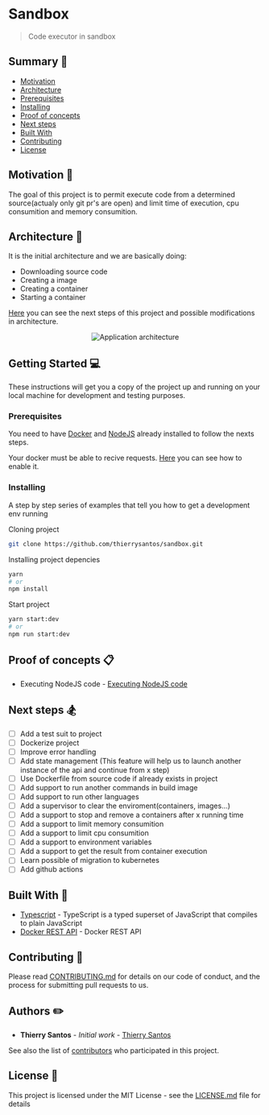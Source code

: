 # Sandbox

> Code executor in sandbox

## Summary :memo:

- [Motivation](#Motivation)
- [Architecture](#Architecture)
- [Prerequisites](#Prerequisites)
- [Installing](#Installing)
- [Proof of concepts](#proof-of-concepts)
- [Next steps](#next-steps)
- [Built With](#built-with)
- [Contributing](#Contributing)
- [License](#License)

## Motivation :gift_heart:

The goal of this project is to permit execute code from a determined source(actualy only git pr's are open) and limit time of execution, cpu consumition and memory consumition.

## Architecture :hammer:

It is the initial architecture and we are basically doing:

- Downloading source code
- Creating a image
- Creating a container
- Starting a container

[Here](#next) you can see the next steps of this project and possible modifications in architecture.

<p align="center">
<img src="https://i.ibb.co/xGMWw7X/initialarchitecture.png" 
    alt="Application architecture"
/>
</p>

## Getting Started :computer:

These instructions will get you a copy of the project up and running on your local machine for development and testing purposes.

### Prerequisites

You need to have [Docker](https://docs.docker.com/get-docker/) and [NodeJS](https://nodejs.org/en/download/) already installed to follow the nexts steps.

Your docker must be able to recive requests. [Here](https://nodejs.org/en/download/) you can see how to enable it.

### Installing

A step by step series of examples that tell you how to get a development env running

Cloning project

```bash
git clone https://github.com/thierrysantos/sandbox.git
```

Installing project depencies

```bash
yarn
# or 
npm install
```

Start project

```bash
yarn start:dev
# or
npm run start:dev
```

## Proof of concepts :clipboard: 

- Executing NodeJS code - [Executing NodeJS code](https://github.com/thierrysantos/sandbox-example)

## Next steps :snowboarder:

- [ ] Add a test suit to project
- [ ] Dockerize project
- [ ] Improve error handling
- [ ] Add state management (This feature will help us to launch another instance of the api and continue from x step)
- [ ] Use Dockerfile from source code if already exists in project
- [ ] Add support to run another commands in build image
- [ ] Add support to run other languages
- [ ] Add a supervisor to clear the enviroment(containers, images...)
- [ ] Add a support to stop and remove a containers after x running time
- [ ] Add a support to limit memory consumition
- [ ] Add a support to limit cpu consumition
- [ ] Add a support to environment variables
- [ ] Add a support to get the result from container execution
- [ ] Learn possible of migration to kubernetes
- [ ] Add github actions

## Built With :gem:

* [Typescript](https://www.typescriptlang.org/) - TypeScript is a typed superset of JavaScript that compiles to plain JavaScript
* [Docker REST API](https://docs.docker.com/engine/api/v1.40/) - Docker REST API

## Contributing :sparkling_heart:
 
Please read [CONTRIBUTING.md](https://gist.github.com/PurpleBooth/b24679402957c63ec426) for details on our code of conduct, and the process for submitting pull requests to us.

 
## Authors :pencil2:

* **Thierry Santos** - *Initial work* - [Thierry Santos](https://github.com/thierrysantos)

See also the list of [contributors](https://github.com/thierrysantos/sandbox/contributors) who participated in this project.

## License :newspaper:

This project is licensed under the MIT License - see the [LICENSE.md](LICENSE.md) file for details
